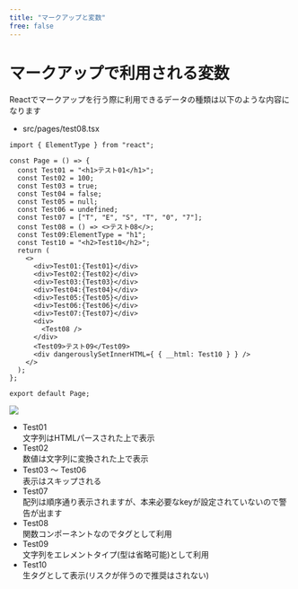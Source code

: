 ```yaml
---
title: "マークアップと変数"
free: false
---
```


# マークアップで利用される変数

Reactでマークアップを行う際に利用できるデータの種類は以下のような内容になります

- src/pages/test08.tsx

```tsx
import { ElementType } from "react";

const Page = () => {
  const Test01 = "<h1>テスト01</h1>";
  const Test02 = 100;
  const Test03 = true;
  const Test04 = false;
  const Test05 = null;
  const Test06 = undefined;
  const Test07 = ["T", "E", "S", "T", "0", "7"];
  const Test08 = () => <>テスト08</>;
  const Test09:ElementType = "h1";
  const Test10 = "<h2>Test10</h2>";
  return (
    <>
      <div>Test01:{Test01}</div>
      <div>Test02:{Test02}</div>
      <div>Test03:{Test03}</div>
      <div>Test04:{Test04}</div>
      <div>Test05:{Test05}</div>
      <div>Test06:{Test06}</div>
      <div>Test07:{Test07}</div>
      <div>
        <Test08 />
      </div>
      <Test09>テスト09</Test09>
      <div dangerouslySetInnerHTML={ { __html: Test10 } } />
    </>
  );
};

export default Page;
```

![](https://storage.googleapis.com/zenn-user-upload/569548358c7cba4a901ace55.png)

- Test01  
文字列はHTMLパースされた上で表示
- Test02  
数値は文字列に変換された上で表示
- Test03 ～ Test06  
表示はスキップされる
- Test07  
配列は順序通り表示されますが、本来必要なkeyが設定されていないので警告が出ます
- Test08  
関数コンポーネントなのでタグとして利用
- Test09  
文字列をエレメントタイプ(型は省略可能)として利用
- Test10  
生タグとして表示(リスクが伴うので推奨はされない)
